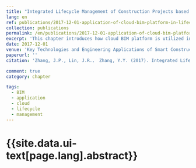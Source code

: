 ```yaml
---
title: "Integrated Lifecycle Management of Construction Projects based on Cloud BIM"
lang: en
ref: publications/2017-12-01-application-of-cloud-bim-platform-in-lifecycle-management-of-huafang-water-plant
collection: publications
permalink: /en/publications/2017-12-01-application-of-cloud-bim-platform-in-lifecycle-management-of-huafang-water-plant
excerpt: 'This chapter introduces how cloud BIM platform is utilized in the lifecycle management of the Beijing Huaifang water plant'
date: 2017-12-01
venue: 'Key Technologies and Engineering Applications of Smart Construction'
paperurl: ''
citation: 'Zhang, J.P., Lin, J.R.， Zhang, Y.Y. (2017). Integrated Lifecycle Management of Construction Projects based on Cloud BIM. <i>Key Technologies and Engineering Applications of Smart Construction</i>, 31-50. China Architecture & Building Press. Beijing, China.'

comment: true
category: chapter

tags: 
  - BIM
  - application
  - cloud
  - lifecycle
  - management
---
```



{{site.data.ui-text[page.lang].abstract}}
====


